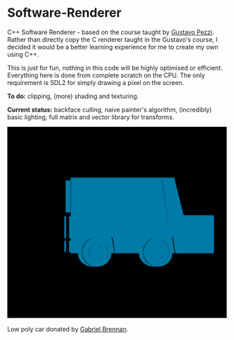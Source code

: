 # Software-Renderer
C++ Software Renderer - based on the course taught by [Gustavo Pezzi](pikuma.com). Rather than directly copy the C renderer taught in the Gustavo's course, I decided it would be a better learning experience for me to create my own using C++. 

This is just for fun, nothing in this code will be highly optimised or efficient. Everything here is done from complete scratch on the CPU. The only requirement is SDL2 for simply drawing a pixel on the screen.

**To do:** clipping, (more) shading and texturing.

**Current status:** backface culling, naive painter's algorithm, (incredibly) basic lighting, full matrix and vector library for transforms.


![](car.gif)

Low poly car donated by [Gabriel Brennan](https://www.artstation.com/gabestheman).
